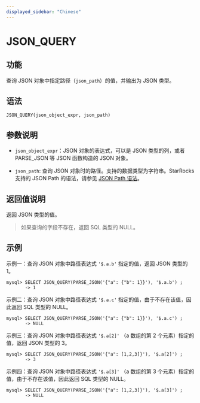 ```yaml
---
displayed_sidebar: "Chinese"
---
```


# JSON_QUERY

## **功能**

查询 JSON 对象中指定路径（`json_path`）的值，并输出为 JSON 类型。

## **语法**

```Plain Text
JSON_QUERY(json_object_expr, json_path)
```

## **参数说明**

- `json_object_expr`：JSON 对象的表达式，可以是 JSON 类型的列，或者 PARSE_JSON 等 JSON 函数构造的 JSON 对象。

- `json_path`: 查询 JSON 对象时的路径。支持的数据类型为字符串。StarRocks 支持的 JSON Path 的语法，请参见 [JSON Path 语法](../overview-of-json-functions-and-operators.md#json-path)。

## **返回值说明**

返回 JSON 类型的值。

> 如果查询的字段不存在，返回 SQL 类型的 NULL。

## **示例**

示例一：查询 JSON 对象中路径表达式 `'$.a.b'` 指定的值，返回 JSON 类型的 1。

```Plain Text
mysql> SELECT JSON_QUERY(PARSE_JSON('{"a": {"b": 1}}'), '$.a.b') ;
       -> 1
```

示例二：查询 JSON 对象中路径表达式 `'$.a.c'` 指定的值，由于不存在该值，因此返回 SQL 类型的 NULL。

```Plain Text
mysql> SELECT JSON_QUERY(PARSE_JSON('{"a": {"b": 1}}'), '$.a.c') ;
       -> NULL
```

示例三：查询 JSON 对象中路径表达式 `'$.a[2]'` （a 数组的第 2 个元素）指定的值，返回 JSON 类型的 3。

```Plain Text
mysql> SELECT JSON_QUERY(PARSE_JSON('{"a": [1,2,3]}'), '$.a[2]') ;
       -> 3
```

示例四：查询 JSON 对象中路径表达式 `'$.a[3]'` （a 数组的第 3 个元素）指定的值，由于不存在该值，因此返回 SQL 类型的 NULL。

```Plain Text
mysql> SELECT JSON_QUERY(PARSE_JSON('{"a": [1,2,3]}'), '$.a[3]') ;
       -> NULL
```

